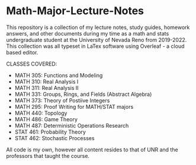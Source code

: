# Math-Major-Lecture-Notes
This repository is a collection of my lecture notes, study guides, homework answers, and other documents during my time as a math and stats undergraduate student at the University of Nevada Reno from 2019-2022. This collection was all typeset in LaTex software using Overleaf - a cloud based editor.

CLASSES COVERED:
- MATH 305: Functions and Modeling
- MATH 310: Real Analysis I
- MATH 311: Real Analysis II
- MATH 331: Groups, Rings, and Fields (Abstract Algebra)
- MATH 373: Theory of Postiive Integers
- MATH 295: Proof Writing for MATH/STAT majors
- MATH 440: Topology
- MATH 486: Game Theory
- MATH 487: Deterministic Operations Research
- STAT 461: Probability Theory
- STAT 462: Stochastic Processes

All code is my own, however all content resides to that of UNR and the professors that taught the course.
